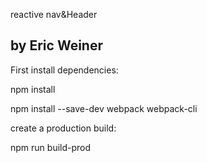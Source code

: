 reactive nav&Header
## by Eric Weiner



First install dependencies:

npm install

npm install --save-dev webpack webpack-cli 

create a production build:

npm run build-prod







